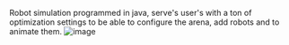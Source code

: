 Robot simulation programmed in java, serve's user's with a ton of optimization settings to be able to configure the arena, add robots and to animate them.
![image](https://github.com/Croudxd/RobotConsoleSimulation/assets/98527451/dc001b7a-fbe8-422f-a108-1fb088b9971e)
